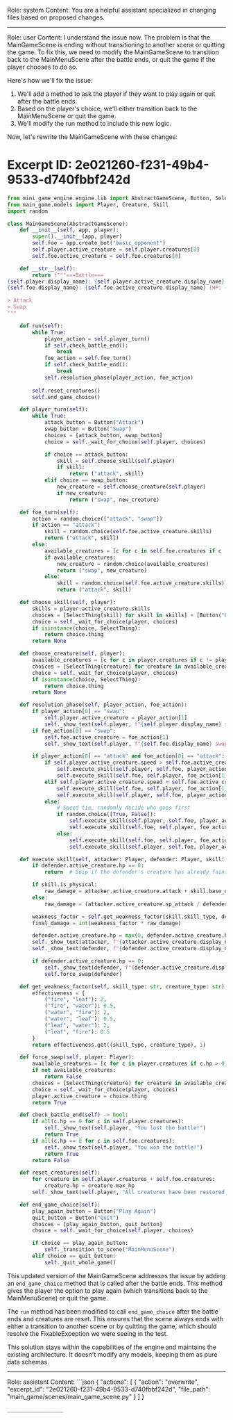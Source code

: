 Role: system
Content: You are a helpful assistant specialized in changing files based on proposed changes.
__________________
Role: user
Content: I understand the issue now. The problem is that the MainGameScene is ending without transitioning to another scene or quitting the game. To fix this, we need to modify the MainGameScene to transition back to the MainMenuScene after the battle ends, or quit the game if the player chooses to do so.

Here's how we'll fix the issue:

1. We'll add a method to ask the player if they want to play again or quit after the battle ends.
2. Based on the player's choice, we'll either transition back to the MainMenuScene or quit the game.
3. We'll modify the run method to include this new logic.

Now, let's rewrite the MainGameScene with these changes:

# Excerpt ID: 2e021260-f231-49b4-9533-d740fbbf242d
```python main_game/scenes/main_game_scene.py
from mini_game_engine.engine.lib import AbstractGameScene, Button, SelectThing
from main_game.models import Player, Creature, Skill
import random

class MainGameScene(AbstractGameScene):
    def __init__(self, app, player):
        super().__init__(app, player)
        self.foe = app.create_bot("basic_opponent")
        self.player.active_creature = self.player.creatures[0]
        self.foe.active_creature = self.foe.creatures[0]

    def __str__(self):
        return f"""===Battle===
{self.player.display_name}: {self.player.active_creature.display_name} (HP: {self.player.active_creature.hp}/{self.player.active_creature.max_hp})
{self.foe.display_name}: {self.foe.active_creature.display_name} (HP: {self.foe.active_creature.hp}/{self.foe.active_creature.max_hp})

> Attack
> Swap
"""

    def run(self):
        while True:
            player_action = self.player_turn()
            if self.check_battle_end():
                break
            foe_action = self.foe_turn()
            if self.check_battle_end():
                break
            self.resolution_phase(player_action, foe_action)
        
        self.reset_creatures()
        self.end_game_choice()

    def player_turn(self):
        while True:
            attack_button = Button("Attack")
            swap_button = Button("Swap")
            choices = [attack_button, swap_button]
            choice = self._wait_for_choice(self.player, choices)

            if choice == attack_button:
                skill = self.choose_skill(self.player)
                if skill:
                    return ("attack", skill)
            elif choice == swap_button:
                new_creature = self.choose_creature(self.player)
                if new_creature:
                    return ("swap", new_creature)

    def foe_turn(self):
        action = random.choice(["attack", "swap"])
        if action == "attack":
            skill = random.choice(self.foe.active_creature.skills)
            return ("attack", skill)
        else:
            available_creatures = [c for c in self.foe.creatures if c != self.foe.active_creature and c.hp > 0]
            if available_creatures:
                new_creature = random.choice(available_creatures)
                return ("swap", new_creature)
            else:
                skill = random.choice(self.foe.active_creature.skills)
                return ("attack", skill)

    def choose_skill(self, player):
        skills = player.active_creature.skills
        choices = [SelectThing(skill) for skill in skills] + [Button("Back")]
        choice = self._wait_for_choice(player, choices)
        if isinstance(choice, SelectThing):
            return choice.thing
        return None

    def choose_creature(self, player):
        available_creatures = [c for c in player.creatures if c != player.active_creature and c.hp > 0]
        choices = [SelectThing(creature) for creature in available_creatures] + [Button("Back")]
        choice = self._wait_for_choice(player, choices)
        if isinstance(choice, SelectThing):
            return choice.thing
        return None

    def resolution_phase(self, player_action, foe_action):
        if player_action[0] == "swap":
            self.player.active_creature = player_action[1]
            self._show_text(self.player, f"{self.player.display_name} swapped to {player_action[1].display_name}!")
        if foe_action[0] == "swap":
            self.foe.active_creature = foe_action[1]
            self._show_text(self.player, f"{self.foe.display_name} swapped to {foe_action[1].display_name}!")

        if player_action[0] == "attack" and foe_action[0] == "attack":
            if self.player.active_creature.speed > self.foe.active_creature.speed:
                self.execute_skill(self.player, self.foe, player_action[1])
                self.execute_skill(self.foe, self.player, foe_action[1])
            elif self.player.active_creature.speed < self.foe.active_creature.speed:
                self.execute_skill(self.foe, self.player, foe_action[1])
                self.execute_skill(self.player, self.foe, player_action[1])
            else:
                # Speed tie, randomly decide who goes first
                if random.choice([True, False]):
                    self.execute_skill(self.player, self.foe, player_action[1])
                    self.execute_skill(self.foe, self.player, foe_action[1])
                else:
                    self.execute_skill(self.foe, self.player, foe_action[1])
                    self.execute_skill(self.player, self.foe, player_action[1])

    def execute_skill(self, attacker: Player, defender: Player, skill: Skill):
        if defender.active_creature.hp == 0:
            return  # Skip if the defender's creature has already fainted

        if skill.is_physical:
            raw_damage = attacker.active_creature.attack + skill.base_damage - defender.active_creature.defense
        else:
            raw_damage = (attacker.active_creature.sp_attack / defender.active_creature.sp_defense) * skill.base_damage

        weakness_factor = self.get_weakness_factor(skill.skill_type, defender.active_creature.creature_type)
        final_damage = int(weakness_factor * raw_damage)

        defender.active_creature.hp = max(0, defender.active_creature.hp - final_damage)
        self._show_text(attacker, f"{attacker.active_creature.display_name} used {skill.display_name}!")
        self._show_text(defender, f"{defender.active_creature.display_name} took {final_damage} damage!")

        if defender.active_creature.hp == 0:
            self._show_text(defender, f"{defender.active_creature.display_name} fainted!")
            self.force_swap(defender)

    def get_weakness_factor(self, skill_type: str, creature_type: str) -> float:
        effectiveness = {
            ("fire", "leaf"): 2,
            ("fire", "water"): 0.5,
            ("water", "fire"): 2,
            ("water", "leaf"): 0.5,
            ("leaf", "water"): 2,
            ("leaf", "fire"): 0.5
        }
        return effectiveness.get((skill_type, creature_type), 1)

    def force_swap(self, player: Player):
        available_creatures = [c for c in player.creatures if c.hp > 0]
        if not available_creatures:
            return False
        choices = [SelectThing(creature) for creature in available_creatures]
        choice = self._wait_for_choice(player, choices)
        player.active_creature = choice.thing
        return True

    def check_battle_end(self) -> bool:
        if all(c.hp == 0 for c in self.player.creatures):
            self._show_text(self.player, "You lost the battle!")
            return True
        if all(c.hp == 0 for c in self.foe.creatures):
            self._show_text(self.player, "You won the battle!")
            return True
        return False

    def reset_creatures(self):
        for creature in self.player.creatures + self.foe.creatures:
            creature.hp = creature.max_hp
        self._show_text(self.player, "All creatures have been restored to full health.")

    def end_game_choice(self):
        play_again_button = Button("Play Again")
        quit_button = Button("Quit")
        choices = [play_again_button, quit_button]
        choice = self._wait_for_choice(self.player, choices)

        if choice == play_again_button:
            self._transition_to_scene("MainMenuScene")
        elif choice == quit_button:
            self._quit_whole_game()
```

This updated version of the MainGameScene addresses the issue by adding an `end_game_choice` method that is called after the battle ends. This method gives the player the option to play again (which transitions back to the MainMenuScene) or quit the game. 

The `run` method has been modified to call `end_game_choice` after the battle ends and creatures are reset. This ensures that the scene always ends with either a transition to another scene or by quitting the game, which should resolve the FixableException we were seeing in the test.

This solution stays within the capabilities of the engine and maintains the existing architecture. It doesn't modify any models, keeping them as pure data schemas.
__________________
Role: assistant
Content: ```json
{
  "actions": [
    {
      "action": "overwrite",
      "excerpt_id": "2e021260-f231-49b4-9533-d740fbbf242d",
      "file_path": "main_game/scenes/main_game_scene.py"
    }
  ]
}
```
__________________
